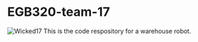 # EGB320-team-17
![Wicked17](https://github.com/user-attachments/assets/d05a50e9-6977-48fb-a4ad-f323322c355f)
This is the code respository for a warehouse robot.
